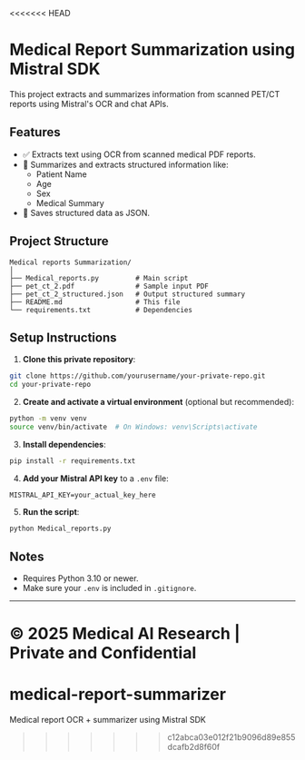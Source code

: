 <<<<<<< HEAD
# Medical Report Summarization using Mistral SDK

This project extracts and summarizes information from scanned PET/CT reports using Mistral's OCR and chat APIs.

## Features

- ✅ Extracts text using OCR from scanned medical PDF reports.
- 🧠 Summarizes and extracts structured information like:
  - Patient Name
  - Age
  - Sex
  - Medical Summary
- 📝 Saves structured data as JSON.

## Project Structure

```
Medical reports Summarization/
│
├── Medical_reports.py         # Main script
├── pet_ct_2.pdf               # Sample input PDF
├── pet_ct_2_structured.json   # Output structured summary
├── README.md                  # This file
└── requirements.txt           # Dependencies
```

## Setup Instructions

1. **Clone this private repository**:
```bash
git clone https://github.com/yourusername/your-private-repo.git
cd your-private-repo
```

2. **Create and activate a virtual environment** (optional but recommended):
```bash
python -m venv venv
source venv/bin/activate  # On Windows: venv\Scripts\activate
```

3. **Install dependencies**:
```bash
pip install -r requirements.txt
```

4. **Add your Mistral API key** to a `.env` file:
```
MISTRAL_API_KEY=your_actual_key_here
```

5. **Run the script**:
```bash
python Medical_reports.py
```

## Notes

- Requires Python 3.10 or newer.
- Make sure your `.env` is included in `.gitignore`.

---

© 2025 Medical AI Research | Private and Confidential
=======
# medical-report-summarizer
Medical report OCR + summarizer using Mistral SDK
>>>>>>> c12abca03e012f21b9096d89e855dcafb2d8f60f

